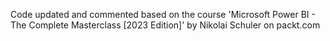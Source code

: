 Code updated and commented based on the course 'Microsoft Power BI - The Complete Masterclass [2023 Edition]' by Nikolai Schuler on packt.com

